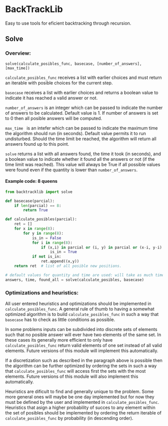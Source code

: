 # BackTrackLib

Easy to use tools for eficient backtracking through recursion.

## Solve

### Overview:

` solve(calculate_posibles_func, basecase, [number_of_answers], [max_time]) `

`calculate_posibles_func` receives a list with earlier choices and must return an iterable with posible choices for the current step.

`basecase` receives a list with earlier choices and returns a boolean value to indicate it has reached a valid answer or not.

`number_of_answers` is an integer which can be passed to indicate the number of answers to be calculated. Default value is 1. If number of answers is set to 0 then all posible answers will be computed.

`max_time ` is an intefer which can be passed to indicate the maximum time the algorithm should run (in seconds). Default value permits it to run undisturbed. Should the time limit be reached, the algorithm will return all answers found up to this point.

` solve ` returns a list with all answers found, the time it took (in seconds), and a boolean value to indicate whether it found all the answers or not (if the time limit was reached). This value will always be True if all possible values were found even if the quantity is lower than `number_of_answers`.


#### Example code: 8 queens
~~~python
from backtracklib import solve

def basecase(parcial):
	if len(parcial) == 8:
		return True

def calculate_posibles(parcial):
	ret = []
	for x in range(8):
		for y in range(8):
			is_in = False
			for i in range(8):
				if (x,i) in parcial or (i, y) in parcial or (x-i, y-i) in parcial or (x+i, y+i) in parcial:
					is_in = True
			if not is_in: 
				ret.append((x,y))
	return ret	# list of all posible new positions.

# default values for quantity and time are used: will take as much time as needed to find ONE answer.
answers, time, found_all = solve(calculate_posibles, basecase)
~~~

### Optimizations and heuristics:

All user entered heuristics and optimizations should be implemented in ` calculate_posibles_func `. A general rule of thumb to having a somewhat optimized algorithm is to build ` calculate_posibles_func ` in such a way that `basecase` has to check as little conditions as possible. 

In some problems inputs can be subdivided into discrete sets of elements such that no posible answer will ever have two elements of the same set. In these cases its generally more efficient to only have ` calculate_posibles_func ` return valid elements of one set instead of all valid elements. Future versions of this module will implement this automatically.

If a discretization such as described in the paragraph above is possible then the algorithm can be further optimized by ordering the sets in such a way that ` calculate_posibles_func ` will access first the sets with the most elements. Future versions of this module will also implement this automatically.

Heuristics are dificult to find and generally unique to the problem. Some more general ones will maybe be one day implemented but for now they must be defined by the user and implemented in ` calculate_posibles_func `. Heuristics that asign a higher probability of succes to any element within the set of posibles should be implemented by ordering the return iterable of ` calculate_posibles_func ` by probability (in descending order).